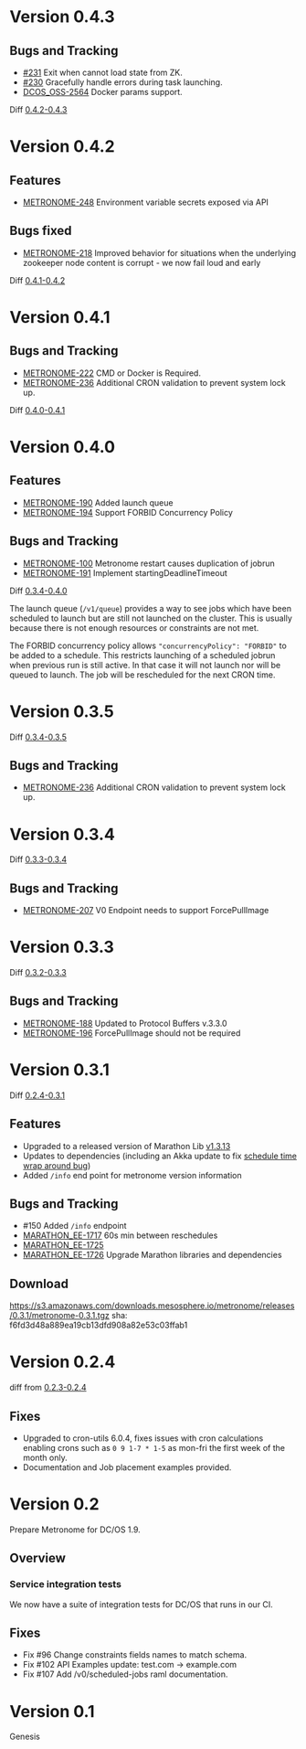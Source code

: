 # Version 0.4.3

## Bugs and Tracking

* [#231](https://github.com/dcos/metronome/pull/231) Exit when cannot load state from ZK.
* [#230](https://github.com/dcos/metronome/pull/230) Gracefully handle errors during task launching.
* [DCOS_OSS-2564](https://jira.mesosphere.com/browse/DCOS_OSS-2564) Docker params support.

Diff [0.4.2-0.4.3](https://github.com/dcos/metronome/compare/v0.4.2...0.4.3)

# Version 0.4.2

## Features
* [METRONOME-248](https://jira.mesosphere.com/browse/METRONOME-248) Environment variable secrets exposed via API

## Bugs fixed
* [METRONOME-218](https://jira.mesosphere.com/browse/METRONOME-218) Improved behavior for situations when the underlying zookeeper node content is corrupt - we now fail loud and early

Diff [0.4.1-0.4.2](https://github.com/dcos/metronome/compare/v0.4.1...v0.4.2)

# Version 0.4.1

## Bugs and Tracking

* [METRONOME-222](https://jira.mesosphere.com/browse/METRONOME-222) CMD or Docker is Required.
* [METRONOME-236](https://jira.mesosphere.com/browse/METRONOME-236) Additional CRON validation to prevent system lock up.

Diff [0.4.0-0.4.1](https://github.com/dcos/metronome/compare/v0.4.0...4cf60b24)

# Version 0.4.0

## Features

* [METRONOME-190](https://jira.mesosphere.com/browse/METRONOME-190) Added launch queue
* [METRONOME-194](https://jira.mesosphere.com/browse/METRONOME-194) Support FORBID Concurrency Policy

## Bugs and Tracking

* [METRONOME-100](https://jira.mesosphere.com/browse/METRONOME-100) Metronome restart causes duplication of jobrun
* [METRONOME-191](https://jira.mesosphere.com/browse/METRONOME-191) Implement startingDeadlineTimeout

Diff [0.3.4-0.4.0](https://github.com/dcos/metronome/compare/releases/0.3...1457e6)

The launch queue (`/v1/queue`) provides a way to see jobs which have been scheduled to launch but are still not launched on the cluster.
This is usually because there is not enough resources or constraints are not met.

The FORBID concurrency policy allows `"concurrencyPolicy": "FORBID"` to be added to a schedule. This restricts launching of a scheduled jobrun when previous run is still active. In that case it will not launch nor will be queued to launch. The job will be rescheduled for the next CRON time.

# Version 0.3.5

Diff [0.3.4-0.3.5](https://github.com/dcos/metronome/compare/v0.3.4...8bbfda7d6b84a70b4ede28770eae64aeb1b3654)

## Bugs and Tracking

* [METRONOME-236](https://jira.mesosphere.com/browse/METRONOME-236) Additional CRON validation to prevent system lock up.

# Version 0.3.4

Diff [0.3.3-0.3.4](https://github.com/dcos/metronome/compare/v0.3.3...4dcb0dddc6e13f24eff1e3e6502213437a6392d8)

## Bugs and Tracking

* [METRONOME-207](https://jira.mesosphere.com/browse/METRONOME-207) V0 Endpoint needs to support ForcePullImage

# Version 0.3.3

Diff [0.3.2-0.3.3](https://github.com/dcos/metronome/compare/v0.3.2...0e28f5653f2ee8726c8e1f6499063af19e435f39)

## Bugs and Tracking

* [METRONOME-188](https://jira.mesosphere.com/browse/METRONOME-188) Updated to Protocol Buffers v.3.3.0
* [METRONOME-196](https://jira.mesosphere.com/browse/METRONOME-196) ForcePullImage should not be required

# Version 0.3.1

Diff [0.2.4-0.3.1](https://github.com/dcos/metronome/compare/v0.2.4...v0.3.1)

## Features

* Upgraded to a released version of Marathon Lib [v1.3.13](https://github.com/mesosphere/marathon/releases/tag/v1.3.13)
* Updates to dependencies (including an Akka update to fix [schedule time wrap around bug](https://github.com/akka/akka/issues/20424))
* Added `/info` end point for metronome version information

## Bugs and Tracking

* #150 Added `/info` endpoint
* [MARATHON_EE-1717](https://jira.mesosphere.com/browse/MARATHON_EE-1717) 60s min between reschedules
* [MARATHON_EE-1725](https://jira.mesosphere.com/browse/MARATHON_EE-1725)
* [MARATHON_EE-1726](https://jira.mesosphere.com/browse/MARATHON_EE-1726) Upgrade Marathon libraries and dependencies

## Download

https://s3.amazonaws.com/downloads.mesosphere.io/metronome/releases/0.3.1/metronome-0.3.1.tgz
sha: f6fd3d48a889ea19cb13dfd908a82e53c03ffab1

# Version 0.2.4

diff from [0.2.3-0.2.4](https://github.com/dcos/metronome/compare/87976...23fe8ca)

## Fixes

* Upgraded to cron-utils 6.0.4, fixes issues with cron calculations enabling crons such as `0 9 1-7 * 1-5` as mon-fri the first week of the month only.
* Documentation and Job placement examples provided.

# Version 0.2

Prepare Metronome for DC/OS 1.9.

## Overview

### Service integration tests

We now have a suite of integration tests for DC/OS that runs in our CI.

## Fixes

* Fix #96 Change constraints fields names to match schema.
* Fix #102 API Examples update: test.com -> example.com
* Fix #107 Add /v0/scheduled-jobs raml documentation.

# Version 0.1

Genesis
